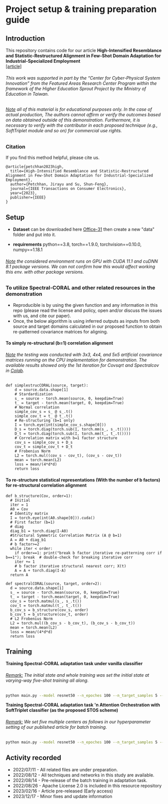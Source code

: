 # Project setup & training preparation guide

## Introduction
This repository contains code for our article **High-Intensified Resemblance and Statistic-Restructured Alignment in Few-Shot Domain Adaptation for Industrial-Specialized Employment**<br/> [[article]](https://ieeexplore.ieee.org/document/10045719)

###### This work was supported in part by the “Center for Cyber-Physical System Innovation” from the Featured Areas Research Center Program within the framework of the Higher Education Sprout Project by the Ministry of Education in Taiwan.

###### <ins>Note</ins> all of this material is for educational purposes only. In the case of actual production, The authors cannot affirm or verify the outcomes based on data obtained outside of this demonstration. Furthermore, it is necessary to verify with the contributor in each proposed technique (e.g., SoftTriplet module and so on) for commercial use rights.

### Citation
If you find this method helpful, please cite us.
```
@article{petchhan2023high,
  title={High-Intensified Resemblance and Statistic-Restructured Alignment in Few-Shot Domain Adaptation for Industrial-Specialized Employment},
  author={Petchhan, Jirayu and Su, Shun-Feng},
  journal={IEEE Transactions on Consumer Electronics},
  year={2023},
  publisher={IEEE}
}
```

## Setup
* **Dataset** can be downloaded here [Office-31](https://faculty.cc.gatech.edu/~judy/domainadapt/) then create a new "data" folder and put into it.

* **requirements** python==3.8, torch==1.9.0, torchvision==0.10.0, numpy==1.18.1
###### <ins>Note</ins> the considered environment runs on GPU with CUDA 11.1 and cuDNN 8.1 package versions. We can not confirm how this would affect working this env. with other package versions.

### To utilize Spectral-CORAL and other related resources in the demonstration
* Reproducible is by using the given function and any information in this repo (please read the license and policy, open and/or discuss the issues with us, and cite our paper). 
* Once, the below algorithm is using inferred outputs as inputs from both source and target domains calculated in our proposed function to obtain re-patterned covariance matrices for aligning.

#### To simply re-structural (b=1) correlation alignment
###### <ins>Note</ins> the testing was conducted with 3x3, 4x4, and 5x5 artificial covariance matrices running on the CPU implementation for demonstration. The available results showed only the 1st iteration for Covsqrt and Spectralcov in [Colab](https://colab.research.google.com/drive/1GV9XwNr2ONMmCTTVkFGj-4P-RouCphCh#scrollTo=CrQgvne8fF0Y).
```python3
def simplestrucCORAL(source, target):
    d = source.data.shape[1]
    # Stardardization
    s_ = source - torch.mean(source, 0, keepdim=True)
    t_ = target - torch.mean(target, 0, keepdim=True)
    # Normal correlation
    simple_cov_s = s_ @ s_.t()
    simple_cov_t = t_ @ t_.t()
    # Re-structuring (b=1 only)
    I = torch.eye(int(simple_cov_s.shape[0]))
    D_s = torch.diag(torch.sub(I, torch.mm(s_, s_.t())))
    D_t = torch.diag(torch.sub(I, torch.mm(t_, t_.t())))
    # Correlation matrix with b=1 factor structure
    cov_s = simple_cov_s + D_s
    cov_t = simple_cov_t + D_t
    # Frobenius Norm
    L2 = torch.mul((cov_s - cov_t), (cov_s - cov_t))
    mean = torch.mean(L2)
    loss = mean/(4*d*d)
    return loss
```
#### To re-structure statistical representations (With the number of b factors) for re-structural correlation alignment
```python3
def b_structure(Cov, order=1):
  # Initial
  iter = 1
  A0 = Cov
  # Identity matrix
  I = torch.eye(int(A0.shape[0])).cuda()
  # First factor (b=1)
  # diag
  diag_b1 = torch.diag(I-A0)
  #Structural Symmetric Correlation Matrix (A @ b=1)
  A = A0 + diag_b1
  # b factor>=2
  while iter < order:
    if order==1: print("break b factor iterative re-patterning corr if b==1"); break  # double-check for breaking iterative corr
    iter += 1
    # b factor iterative structural nearest corr; X(t)
    A = A + torch.diag(I-A)
  return A

def spectralCORAL(source, target, order=2):
  d = source.data.shape[1]
  s_ = source - torch.mean(source, 0, keepdim=True)
  t_ = target - torch.mean(target, 0, keepdim=True)
  cov_s = torch.matmul(s_, s_.t())
  cov_t = torch.matmul(t_, t_.t())
  b_cov_s = b_structure(cov_s, order)
  b_cov_t = b_structure(cov_t, order)
  # L2 Frobenius Norm
  L2 = torch.mul((b_cov_s - b_cov_t), (b_cov_s - b_cov_t))
  mean = torch.mean(L2)
  loss = mean/(4*d*d)
  return loss
```

## Training
**Training Spectral-CORAL adaptation task under vanilla classifier**
###### <ins>Remark:</ins> The initial state and whole training was set the initial state at varying-way five-shot training all along.
```bash
python main.py --model resnet50 --n_epoches 100 --n_target_samples 5 --batch_size 31 --mini_batch_size_g_h 31 --data_type office31 --source amazon --target webcam --dim 31 --C 31 --K 1 --la 1 --att_type n --tf_inv_loss spectralcoral --robust_order 6 --metatest n --mutation r --mutation_style mixup --alpha_mix 0.2 --da_type UDA
```

**Training Spectral-CORAL adaptation task 'n Attention Orchestration with SoftTriplet classifier (as the proposed STOS scheme)**<br/>
###### <ins>Remark:</ins> We set five multiple centers as follows in our hyperparameter setting of our published article for batch training.
```bash
python main.py --model resnet50 --n_epoches 100 --n_target_samples 5 --batch_size 31 --mini_batch_size_g_h 31 --data_type office31 --source amazon --target webcam --dim 155 --C 31 --K 5 --la 5 --att_type orcat --tf_inv_loss spectralcoral --robust_order 6 --metatest n --mutation r --mutation_style mixup --alpha_mix 0.2 --da_type UDA
```

## Activity recorded
- 2022/07/11 - All related files are under preparation.
- 2022/08/12 - All techniques and networks in this study are available.
- 2022/08/14 - Pre-release of the batch training in adaptation task.
- 2022/08/26 - Apache License 2.0 is included in this resource repository
- 2023/02/16 - Article pre-released (Early access)
- 2023/12/17 - Minor fixes and update information
